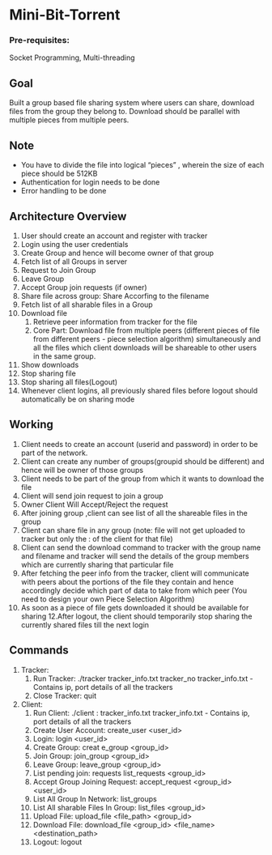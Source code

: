 # Mini-Bit-Torrent

### Pre-requisites:

Socket Programming, Multi-threading 

## Goal 

Built a group based file sharing system where users can share, download files from the group they belong to. Download should be parallel with multiple pieces from multiple peers. 

## Note

- You have to divide the file into logical “pieces” , wherein the size of each piece should be 512KB 
- Authentication for login needs to be done 
- Error handling to be done 

## Architecture Overview
 
1. User should create an account and register with tracker 
2. Login using the user credentials 
3. Create Group and hence will become owner of that group 
4. Fetch list of all Groups in server 
5. Request to Join Group 
6. Leave Group 
7. Accept Group join requests (if owner) 
8. Share file across group: Share Accorfing to the filename 
9. Fetch list of all sharable files in a Group 
10. Download file 
    1. Retrieve peer information from tracker for the file 
    2. Core Part: Download file from multiple peers (different pieces of file from different peers - piece selection algorithm) simultaneously and all the files which client downloads will be shareable to other users in the same group. 
11. Show downloads 
12. Stop sharing file 
13. Stop sharing all files(Logout) 
14. Whenever client logins, all previously shared files before logout should automatically be on sharing mode 

## Working

1. Client needs to create an account (userid and password) in order to be part of the network. 
1. Client can create any number of groups(groupid should be different) and hence will be owner of those groups 
1. Client needs to be part of the group from which it wants to download the file 
1. Client will send join request to join a group 
1. Owner Client Will Accept/Reject the request 
1. After joining group ,client can see list of all the shareable files in the group 
1. Client can share file in any group (note: file will not get uploaded to tracker but only the <ip>:<port> of the client for that file) 
1. Client can send the download command to tracker with the group name and filename and tracker will send the details of the group members which are currently sharing that particular file 
10. After fetching the peer info from the tracker, client will communicate with peers about the portions of the file they contain and hence accordingly decide which part of data to take from which peer (You need to design your own Piece Selection Algorithm) 
11. As soon as a piece of file gets downloaded it should be available for sharing 12.After logout, the client should temporarily stop sharing the currently shared files till the next login 


## Commands

1. Tracker: 
    1. Run Tracker: ./tracker tracker\_info.txt tracker\_no tracker\_info.txt - Contains ip, port details of all the trackers 
    2. Close Tracker: quit 
2. Client: 
    1. Run Client: ./client  <IP>: <PORT> tracker\_info.txt
    tracker\_info.txt - Contains ip, port details of all the trackers 
    2. Create User Account:  create\_user <user\_id>  <passwd>
    3. Login: login  <user\_id> <passwd>
    4. Create Group:  creat e\_group  <group\_id>
    5. Join Group:  join\_group  <group\_id>
    6. Leave Group:  leave\_group  <group\_id>
    7. List pending join: requests  list\_requests  <group\_id>
    8. Accept Group Joining Request: accept\_request <group\_id> <user\_id>
    9. List All Group In Network:  list\_groups
    10. List All sharable Files In Group:  list\_files <group\_id>
    11. Upload File: upload\_file <file\_path> <group\_id> 
    12. Download File:  download\_file <group\_id> <file\_name>  <destination\_path>
    13. Logout:  logout
